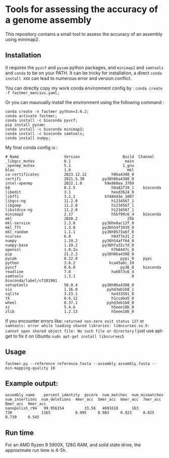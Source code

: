 # Tools for assessing the accuracy of a genome assembly

This repository contains a small tool to assess the accuracy of an assembly using minimap2.


## Installation
It requires the `pyvcf` and `pysam` python packages, and `minimap2` and `samtools` and `conda` to be on your PATH.
It can be tricky for installation, a direct `conda install XXX` can lead to numerous error and version conflict.

You can directly copy my work conda environment config by :
`conda create -f fastmer_mencius.yaml;`

Or you can maunually install the environment using the following command :
```
conda create -n fastmer python=3.6.2;
conda activate fastmer;
conda install -c bioconda pyvcf;
pip install pysam;
conda install -c bioconda minimap2;
conda install -c bioconda samtools;
conda install numpy;
```

My final conda config is :
```
# Name                    Version                   Build  Channel
_libgcc_mutex             0.1                        main  
_openmp_mutex             5.1                       1_gnu  
blas                      1.0                         mkl  
ca-certificates           2023.12.12           h06a4308_0  
certifi                   2021.5.30        py36h06a4308_0  
intel-openmp              2022.1.0          h9e868ea_3769  
k8                        0.2.5                h9a82719_1    bioconda
libedit                   3.1                  heed3624_0  
libffi                    3.2.1             hf484d3e_1007  
libgcc-ng                 11.2.0               h1234567_1  
libgomp                   11.2.0               h1234567_1  
libstdcxx-ng              11.2.0               h1234567_1  
minimap2                  2.17                 h5bf99c6_4    bioconda
mkl                       2020.2                      256  
mkl-service               2.3.0            py36he8ac12f_0  
mkl_fft                   1.3.0            py36h54f3939_0  
mkl_random                1.1.1            py36h0573a6f_0  
ncurses                   6.0                  h9df7e31_2  
numpy                     1.19.2           py36h54aff64_0  
numpy-base                1.19.2           py36hfa32c7d_0  
openssl                   1.0.2u               h7b6447c_0  
pip                       21.2.2           py36h06a4308_0  
pysam                     0.22.0                   pypi_0    pypi
python                    3.6.2               hca45abc_19  
pyvcf                     0.6.8                    py36_0    bioconda
readline                  7.0                  ha6073c6_4  
samtools                  1.3.1                         0    bioconda/label/cf201901
setuptools                58.0.4           py36h06a4308_0  
six                       1.16.0             pyhd3eb1b0_1  
sqlite                    3.23.1               he433501_0  
tk                        8.6.12               h1ccaba5_0  
wheel                     0.37.1             pyhd3eb1b0_0  
xz                        5.4.6                h5eee18b_0  
zlib                      1.2.13               h5eee18b_0 
```

If you encounter errors like:
`returned non-zero exit status 127` or 
`samtools: error while loading shared libraries: libncurses.so.5: cannot open shared object file: No such file or directory`
I just use apt-get to fix it on Ubuntu
`sudo apt-get install libncurses5`

## Usage

```
fastmer.py --reference reference.fasta --assembly assembly.fasta --min-mapping-quality 10
```

## Example output:

```
assembly_name    percent_identity  qscore  num_matches  num_mismatches  num_insertions  num_deletions  4mer_acc  5mer_acc  6mer_acc  7mer_acc  8mer_acc  9mer_acc
nanopolish_r94   99.956154         33.58   4691618      163             730             1165           0.995     0.983     0.923     0.825     0.730     0.545
```

## Run time
For an AMD Ryzen 9 5900X, 128G RAM, and solid state drive, the approximate run time is 4-5h.
